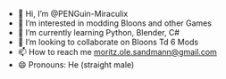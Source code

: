 - 👋 Hi, I’m @PENGuin-Miraculix
- 👀 I’m interested in modding Bloons and other Games
- 🌱 I’m currently learning Python, Blender, C#
- 💞️ I’m looking to collaborate on Bloons Td 6 Mods
- 📫 How to reach me moritz.ole.sandmann@gmail.com
- 😄 Pronouns: He (straight male)

<!---
PENGuin-Miraculix/PENGuin-Miraculix is a ✨ special ✨ repository because its `README.md` (this file) appears on your GitHub profile.
You can click the Preview link to take a look at your changes.
--->
